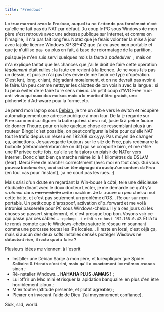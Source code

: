 ```yaml
---
title: "Freedows"
---
```


Le truc marrant avec la Freebox, auquel tu ne t'attends pas forcément c'est
qu'elle ne fait pas du NAT par défaut. Du coup le PC sous Windows de mon père
s'est retrouvé avec une adresse publique sur Internet, et comme on l'imagine,
il n'a pas fait long feu. Notez que je ferais volontier la mise à jour avec la
jolie licence Windows XP SP-412 que j'ai eu avec mon portable et que je
n'utilise pas  ou plus en fait, à base de reformatage de la partition,
puisque je m'en suis servi quelques mois la faute à _padedriver_  ; mais on
m'a expliqué tantôt que les chances que j'ai le droit de faire cette opération
_légalement_ était nulles : la faute en revient à la licence. Je ne vous fais
pas un dessin, et puis je n'ai pas très envie de me farcir ce type
d'opération. C'est lent, long, chiant, dégradant moralement, et on ne devrait
pas avoir à le faire. Un peu comme nettoyer les chiottes de ton voisin avec la
langue : si tu peux éviter de le faire tu te sens mieux. Un petit coup d'AVG
Free truc-anti-virus qui suxe des moines mais a le mérite d'être gratuit, une
pichenette d'Ad-aware pour la forme, etc.

Je prend mon laptop sous [Debian](http://www.debian.org), je tire un câble
vers le switch et récupère automatiquement une adresse publique à mon tour. De
là je regarde sur Free comment configurer la boite qui est chez moi, juste là
à peine foutue de donner l'heure, pour en faire quelque chose de ressemblant
plus à un routeur. Bingo! c'est possible, on peut configurer la bête pour
qu'elle NAT tout le trafic depuis un réseau en 192.168.xxx.yyy. Pas moyen de
changer ça, admettons. Je sauvegarde toujours sur le site de Free, puis
redémarre la boiboite (débranche/rebranche on dit) qui se comporte bien, et me
refile une IP privée cette fois, qu'elle se fait alors un plaisir de NATer
vers Internet. Donc c'est bien ça marche même ici à 4 kilomètres du DSLAM
(fear). Merci Free de marcher correctement (avec moi en tout cas). Oui vous
pouvez bookmarker, ceci est un témoignage de quelqu'un content de Free (en
tout cas pour l'instant), ça ne court pas les rues. ;)

Mais saisi d'un doute en regardant la Win-bouse à côté, telle une délicieuse
étudiante dînant avec le doux docteur Lecter, je me demande ce qu'il y'a
_vraiment_ dans <strike>mon assiette</strike> cette machine. Je la trouve un
peu chelou moi cette boite, et c'est pas seulement un problème d'OS... Retour
sur mon portable. Un petit coup d'arpspoof, activation d'ip_forward et me
voilà intronisé passerelle pour PC sous Windows-chelou. Il y'a des jours où
les choses se passent simplement, et c'est presque trop bon. Voyons voir ce
qui passe par ces câbles... `tcpdump -i eth0 src host 192.168.0.42`. Et là tu
te rends compte que le Windows-chelou sature le réseau en scannant comme une
porcasse toutes les IPs locales... Il reste en local, c'est déjà ça, mais si
aucun des deux softs installés censés protéger Windows ne détectent rien, il
reste quoi à faire ?

Plusieurs idées me viennent à l'esprit :  

  * Installer une Debian Sarge à mon père, et lui expliquer que Spider Solitaire & friends c'est fini, mais qu'il a exactement les mêmes choses sinon ;
  * Ré-installer Windows... **HAHAHA PLUS JAMAIS !** ;
  * Lui offrir un Mac mini et risquer la lapidation banquaire, en plus d'en être horriblement jaloux ;
  * M'en foutre (attitude présente, et plutôt agréable) ;
  * Pleurer en invocant l'aide de Dieu (j'ai moyennement confiance).

Sick, sad, world.


